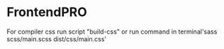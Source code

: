 # FrontendPRO

For compiler css run script "build-css" or run command in terminal'sass scss/main.scss dist/css/main.css'
